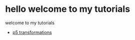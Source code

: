 # hello welcome to my tutorials


welcome to my tutorials

* [p5 transformations](https://github.com/LafouCC/IMA-Tutorial/blob/main/transformation-tutorial/README.md)
